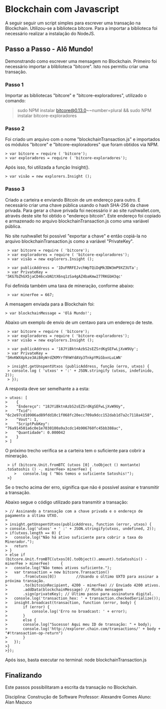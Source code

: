 # Blockchain com Javascript

A seguir seguir um script simples para escrever uma transação na Blockchain. Utilizou-se a biblioteca bitcore.
Para a importar a biblioteca foi necessário realizar a instalação do NodeJS.

## Passo a Passo - Alô Mundo!
Demonstrando como escrever uma mensagem no Blockchain.
Primeiro foi necessário importar a bliblioteca "bitcore". Isto nos permitiu criar uma transação.

### Passo 1
Importar as bibliotecas "bitcore" e "bitcore-exploradores", utilizado o comando:

> sudo NPM instalar bitcore@0.13.0~~number=plural && sudo NPM instalar bitcore-exploradores

### Passo 2
Foi criado um arquivo com o nome "blockchainTransaction.js" e importados os módulos "bitcore" e "bitcore-exploradores"
que foram obtidos via NPM.

```
> var bitcore = require ( 'bitcore');
> var exploradores = require ( 'bitcore-exploradores');
```

Após isso, foi utilizada a função Insight().

```
> var visão = new explorers.Insight ();
```
### Passo 3
Criado a carteira e enviando Bitcoin de um endereço para outro. 
E necessário criar uma chave pública usando o hash SHA-256 da chave privada.
Para gerar a chave privada foi necessário ir ao site rushwallet.com, através deste site foi obtido o "endereço bitcoin". 
Este endereço foi copiado e armazenado no arquivo blockchainTransaction.js como uma variável pública.

No site rushwallet foi possível "exportar a chave" e então copiá-la no arquivo blockchainTransaction.js como a variável "PrivateKey".

```
 > var bitcore = require ( 'bitcore');
 > var exploradores = require ( 'bitcore-exploradores');
 > var visão = new explorers.Insight ();

 > var publicAddress = '1DuFRRFEJvchWpTQiDqMk3DW3mP9XZ3UTa';
 > var PrivateKey = '5KG7bZhGX5jaCD46cxbN1tX6nq1zSa4gAZ4baKmw277RKGbH3qc'
```

 Foi definida também uma taxa de mineração, conforme abaixo:

``` 
 > var minerFee = 667;
```

 A mensagem enviada para a Blockchain foi:
``` 
> var blockchainMessage = 'Olá Mundo!';
```
Abaixo um exemplo de envio de um centavo para um endereço de teste.
```
 > var bitcore = require ( 'bitcore');
 > var exploradores = require ( 'bitcore-exploradores');
 > var visão = new explorers.Insight ();

 > var publicAddress = '18JYiBktnAzbS2sEZSrdKgSEFwLjXvW9Uy';
 > var PrivateKey = '5HxKWX4pkze3AiB4yWrdZKMYrf9hWYdAVp3TnkpYMiGbxnLuLWN'

 > insight.getUnspentUtxos (publicAddress, função (erro, utxos) {
 > console.log ( 'utxos' + ':' + JSON.stringify (utxos, indefinido, 2));
 > });
 ```
 A resposta deve ser semelhante a a esta:
 ```
> utxos: [
>	 {
>	 "Endereço": "18JYiBktnAzbS2sEZSrdKgSEFwLjXvW9Uy",
>	 "Txid": "6c2e97cd10906ad89fdd10c1f068fc20ecc709a9dcc152dab1d7a2c7118a4158",
>	 "Vout": 1,
>	 "ScriptPubKey": "76a914501a6c0e1e7030100a9a3cdc14b906760fc45bb388ac",
>	 "Quantidade": 0.000042
>	 }
> ]  
```
O próximo trecho verifica se a carteira tem o suficiente para cobrir a mineração.
```
 > if (bitcore.Unit.fromBTC (utxos [0] .toObject () montante) .toSatoshis () -. minerFee> minerFee) {
	>   console.log ( "Nós temos o suficiente Satoshis!");
 >}
```
Se o trecho acima der erro, significa que não é possível assinar e transmitir a transação.

Abaixo segue o código utilizado para transmitir a transação:
```
> // Assinando a transação com a chave privada e o endereço de pagamento a última UTXO.
>
> insight.getUnspentUtxos(publicAddress, function (error, utxos) {
> console.log('utxos' + ' :' + JSON.stringify(utxos, undefined, 2));
> if(utxos.length == 0) {
> 	console.log("Não há ativo suficiente para cobrir a taxa do Minerador.");
> 	return
> }
> else if (bitcore.Unit.fromBTC(utxos[0].toObject().amount).toSatoshis() - minerFee > minerFee)     {
>	console.log("Não temos ativos suficiente.");
>	var transaction = new bitcore.Transaction()
>		.from(utxos[0]) 		//Usando o último UXTO para assinar a próxima transação.
>		.to(bitcoinRecipient, 4200 - minerFee) // Enviado 4200 ativos.
>		.addData(blockchainMessage) // Minha mensagem
>		.sign(privateKey); // Último passo para assinatura digital.
>	console.log('transaction_hex: ' + transaction.checkedSerialize());
>	insight.broadcast(transaction, function (error, body) {
>		if (error) {
>			console.log('Erro no broadcast: ' + error);
>		}
>		else {
>		console.log("Sucesso! Aqui meu ID de transação: " + body);
>		console.log('http://explorer.chain.com/transactions/' + body + "#!transaction-op-return")
>		}
>	});
>}
>});
```

Após isso, basta executar no terminal:
node blockchainTransaction.js

## Finalizando 
Este passos possibilitaram a escrita da transação no Blockchain.

Disciplina: Construção de Software 
Professor: Alexandre Gomes
Aluno: Alan Mazuco
